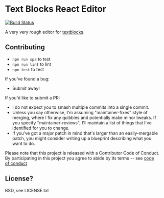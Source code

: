 # Text Blocks React Editor

[![Build Status](https://travis-ci.org/rm3web/textblocks-react-editor.svg)](https://travis-ci.org/rm3web/textblocks-react-editor)

A very very rough editor for [textblocks](https://www.npmjs.com/package/textblocks).

## Contributing

* `npm run spa` to test
* `npm run lint` to lint
* `npm test` to test

If you've found a bug:
 * Submit away!

If you'd like to submit a PR:
 * I do not expect you to smash multiple commits into a single commit.
 * Unless you say otherwise, I'm assuming "maintainer-fixes" style of merging, where I fix any quibbles and potentially make minor tweaks.  If you specify "maintainer-reviews", I'll maintain a list of things that I've identified for you to change.
 * If you've got a major patch in mind that's larger than an easily-mergable patch, you might consider writing up a blueprint describing what you want to do.

Please note that this project is released with a Contributor Code of Conduct. By participating in this project you agree to abide by its terms -- see [code of conduct](code_of_conduct.md)

## License?

BSD, see LICENSE.txt
